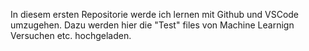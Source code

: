 In diesem ersten Repositorie werde ich lernen mit Github und VSCode umzugehen. Dazu werden hier die "Test" files von Machine Learnign Versuchen etc. hochgeladen. 
